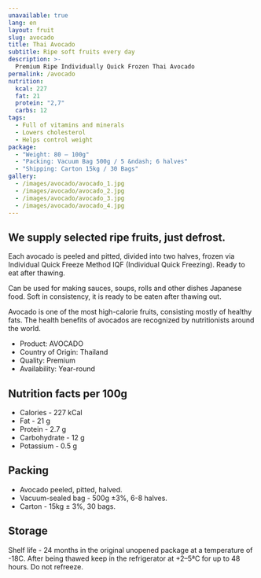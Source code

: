 ```yaml
---
unavailable: true
lang: en
layout: fruit
slug: avocado
title: Thai Avocado
subtitle: Ripe soft fruits every day
description: >-
  Premium Ripe Individually Quick Frozen Thai Avocado
permalink: /avocado
nutrition:
  kcal: 227
  fat: 21
  protein: "2,7"
  carbs: 12
tags:
  - Full of vitamins and minerals
  - Lowers cholesterol
  - Helps control weight
package:
  - "Weight: 80 — 100g"
  - "Packing: Vacuum Bag 500g / 5 &ndash; 6 halves"
  - "Shipping: Carton 15kg / 30 Bags"
gallery:
  - /images/avocado/avocado_1.jpg
  - /images/avocado/avocado_2.jpg
  - /images/avocado/avocado_3.jpg
  - /images/avocado/avocado_4.jpg
---
```


## We supply selected ripe fruits, just defrost.

Each avocado is peeled and pitted, divided into two
halves, frozen via Individual Quick Freeze Method IQF
(Individual Quick Freezing). Ready to eat after thawing.

Can be used for making sauces, soups, rolls and other dishes
Japanese food. Soft in consistency, it is ready to be eaten after thawing out.

Avocado is one of the most high-calorie fruits, consisting mostly of
healthy fats. The health benefits of avocados are recognized by
nutritionists around the world.

* Product: AVOCADO
* Country of Origin: Thailand
* Quality: Premium
* Availability: Year-round

## Nutrition facts per 100g

* Calories - 227 kCal
* Fat - 21 g
* Protein - 2.7 g
* Carbohydrate - 12 g
* Potassium - 0.5 g

## Packing

* Avocado peeled, pitted, halved.
* Vacuum-sealed bag - 500g ±3%, 6-8 halves.
* Carton - 15kg ± 3%, 30 bags.

## Storage

Shelf life - 24 months in the original unopened package at a temperature of -18С.
After being thawed keep in the refrigerator at +2–5ªС for up to 48 hours.
Do not refreeze.
